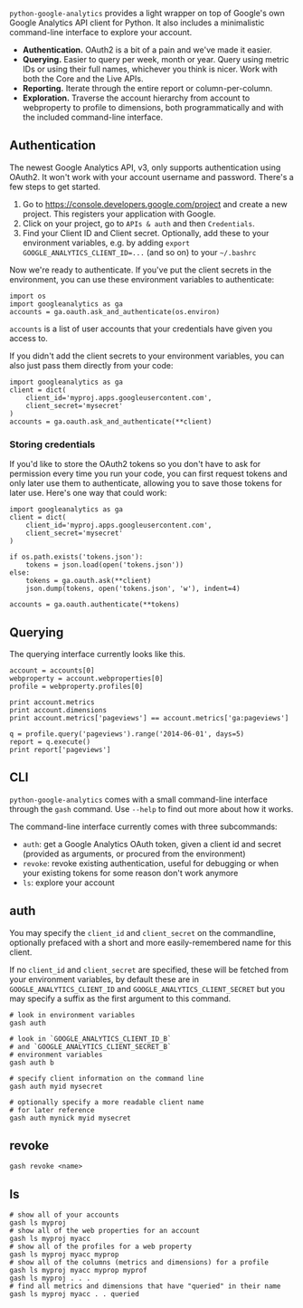 `python-google-analytics` provides a light wrapper on top of Google's own Google Analytics API client for Python. It also includes a minimalistic command-line interface to explore your account.

* **Authentication.** OAuth2 is a bit of a pain and we've made it easier.
* **Querying.** Easier to query per week, month or year. Query using metric IDs or using their full names, whichever you think is nicer. Work with both the Core and the Live APIs.
* **Reporting.** Iterate through the entire report or column-per-column.
* **Exploration.** Traverse the account hierarchy from account to webproperty to profile to dimensions, both programmatically and with the included command-line interface.

## Authentication

The newest Google Analytics API, v3, only supports authentication using OAuth2. It won't work with your account username and password. There's a few steps to get started.

1. Go to https://console.developers.google.com/project and create a new project. This registers your application with Google.
2. Click on your project, go to `APIs & auth` and then `Credentials`.
3. Find your Client ID and Client secret. Optionally, add these to your environment variables, e.g. by adding `export GOOGLE_ANALYTICS_CLIENT_ID=...` (and so on) to your `~/.bashrc`

Now we're ready to authenticate. If you've put the client secrets in the environment, you can use these environment variables to authenticate:

    import os
    import googleanalytics as ga
    accounts = ga.oauth.ask_and_authenticate(os.environ)

`accounts` is a list of user accounts that your credentials have given you access to.

If you didn't add the client secrets to your environment variables, you can also just pass them directly from your code:

    import googleanalytics as ga
    client = dict(
        client_id='myproj.apps.googleusercontent.com', 
        client_secret='mysecret'
    )
    accounts = ga.oauth.ask_and_authenticate(**client)

### Storing credentials

If you'd like to store the OAuth2 tokens so you don't have to ask for permission every time you run your code, you can first request tokens and only later use them to authenticate, allowing you to save those tokens for later use. Here's one way that could work: 

    import googleanalytics as ga
    client = dict(
        client_id='myproj.apps.googleusercontent.com', 
        client_secret='mysecret'
    )

    if os.path.exists('tokens.json'):
        tokens = json.load(open('tokens.json'))
    else:
        tokens = ga.oauth.ask(**client)
        json.dump(tokens, open('tokens.json', 'w'), indent=4)

    accounts = ga.oauth.authenticate(**tokens)

## Querying

The querying interface currently looks like this.

    account = accounts[0]
    webproperty = account.webproperties[0]
    profile = webproperty.profiles[0]

    print account.metrics
    print account.dimensions
    print account.metrics['pageviews'] == account.metrics['ga:pageviews']

    q = profile.query('pageviews').range('2014-06-01', days=5)
    report = q.execute()
    print report['pageviews']

## CLI

`python-google-analytics` comes with a small command-line interface through the `gash` command. Use `--help` to find out more about how it works.

The command-line interface currently comes with three subcommands: 

* `auth`: get a Google Analytics OAuth token, given a client id and secret (provided as arguments, or procured from the environment)
* `revoke`: revoke existing authentication, useful for debugging or when your existing tokens for some reason don't work anymore
* `ls`: explore your account

## auth

You may specify the `client_id` and `client_secret` on the 
commandline, optionally prefaced with a short and more 
easily-remembered name for this client.

If no `client_id` and `client_secret` are specified, these 
will be fetched from your environment variables, 
by default these are in `GOOGLE_ANALYTICS_CLIENT_ID` and 
`GOOGLE_ANALYTICS_CLIENT_SECRET` but you may specify a 
suffix as the first argument to this command.

    # look in environment variables
    gash auth

    # look in `GOOGLE_ANALYTICS_CLIENT_ID_B` 
    # and `GOOGLE_ANALYTICS_CLIENT_SECRET_B`
    # environment variables
    gash auth b
    
    # specify client information on the command line
    gash auth myid mysecret

    # optionally specify a more readable client name 
    # for later reference
    gash auth mynick myid mysecret

## revoke

    gash revoke <name>

## ls

    # show all of your accounts
    gash ls myproj
    # show all of the web properties for an account
    gash ls myproj myacc
    # show all of the profiles for a web property
    gash ls myproj myacc myprop
    # show all of the columns (metrics and dimensions) for a profile
    gash ls myproj myacc myprop myprof
    gash ls myproj . . .
    # find all metrics and dimensions that have "queried" in their name
    gash ls myproj myacc . . queried